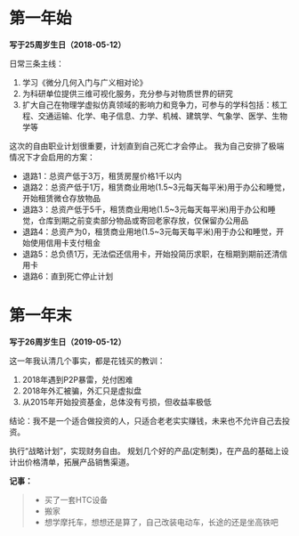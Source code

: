 # 第一年始

**写于25周岁生日（2018-05-12）**

日常三条主线：
1. 学习《微分几何入门与广义相对论》
2. 为科研单位提供三维可视化服务，充分参与对物质世界的研究
3. 扩大自己在物理学虚拟仿真领域的影响力和竞争力，可参与的学科包括：核工程、交通运输、化学、电子信息、力学、机械、建筑学、气象学、医学、生物学等

这次的自由职业计划很重要，计划直到自己死亡才会停止。
我为自己安排了极端情况下才会启用的方案：
* 退路1：总资产低于3万，租赁房屋价格1千以内
* 退路2：总资产低于1万，租赁商业用地(1.5~3元每天每平米)用于办公和睡觉，开始租赁微仓存放物品
* 退路3：总资产低于5千，租赁商业用地(1.5~3元每天每平米)用于办公和睡觉，仓库到期之前变卖部分物品或寄回老家存放，仅保留办公用品
* 退路4：总资产为0，租赁商业用地(1.5~3元每天每平米)用于办公和睡觉，开始使用信用卡支付租金
* 退路5：总负债1万，无法偿还信用卡，开始投简历求职，在租期到期前还清信用卡
* 退路6：直到死亡停止计划




# 第一年末

**写于26周岁生日（2019-05-12）**

这一年我认清几个事实，都是花钱买的教训：

1. 2018年遇到P2P暴雷，兑付困难
2. 2018年外汇被骗，外汇只是虚拟盘
3. 从2015年开始投资基金，总体没有亏损，但收益率极低

结论：我不是一个适合做投资的人，只适合老老实实赚钱，未来也不允许自己去投资。




执行“战略计划”，实现财务自由。
规划几个好的产品(定制类)，在产品的基础上设计出价格清单，拓展产品销售渠道。



 **记事：** 
> * 买了一套HTC设备
> * 搬家
> * 想学摩托车，想想还是算了，自己改装电动车，长途的还是坐高铁吧




















